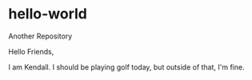 # hello-world
Another Repository

Hello Friends,

I am Kendall. I should be playing golf today, but outside of that, I'm fine.
